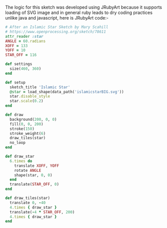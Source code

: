 The logic for this sketch was developed using JRubyArt because it supports loading of SVG image and in general ruby leads to dry coding practices unlike java and javascript, here is JRubyArt code:-
```ruby
# After an Islamic Star Sketch by Mary Scahill
# https://www.openprocessing.org/sketch/78611
attr_reader :star
ANGLE = 60.radians
XOFF = 133
YOFF = 10
STAR_OFF = 116

def settings
  size(460, 360)
end

def setup
  sketch_title 'Islamic Star'
  @star = load_shape(data_path('islamicstarBIG.svg'))
  star.disable_style
  star.scale(0.2)
end

def draw
  background(200, 0, 0)
  fill(0, 0, 200)
  stroke(150)
  stroke_weight(6)
  draw_tiles(star)
  no_loop
end

def draw_star
  6.times do
    translate XOFF, YOFF
    rotate ANGLE
    shape(star, 0, 0)
  end
  translate(STAR_OFF, 0)
end

def draw_tiles(star)
  translate 0, -40
  4.times { draw_star }
  translate(-4 * STAR_OFF, 200)
  4.times { draw_star }
end
```
